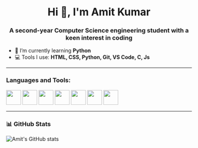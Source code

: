 <h1 align="center">Hi 👋, I'm Amit Kumar</h1>
<h3 align="center">A second-year Computer Science engineering student with a keen interest in coding</h3>

- 🔭 I’m currently learning **Python**    
- 💻 Tools I use: **HTML, CSS, Python, Git, VS Code, C, Js**

---

<h3 align="left">Languages and Tools:</h3>
<p align="left">
  <img src="https://cdn.jsdelivr.net/gh/devicons/devicon/icons/html5/html5-original.svg" width="40"/>
  <img src="https://cdn.jsdelivr.net/gh/devicons/devicon/icons/css3/css3-original.svg" width="40"/>
  <img src="https://cdn.jsdelivr.net/gh/devicons/devicon/icons/python/python-original.svg" width="40"/>
  <img src="https://cdn.jsdelivr.net/gh/devicons/devicon/icons/git/git-original.svg" width="40"/>
  <img src="https://cdn.jsdelivr.net/gh/devicons/devicon/icons/vscode/vscode-original.svg" width="40"/>
   <img src="https://cdn.jsdelivr.net/gh/devicons/devicon/icons/c/c-original.svg" width="40"/>
   <img src="https://cdn.jsdelivr.net/gh/devicons/devicon/java script/java script/vscode-original.svg" width="40"/>
</p>

---

### 📊 GitHub Stats
![Amit's GitHub stats](https://github-readme-stats.vercel.app/api?username=your-github-username&show_icons=true&theme=radical)

<!-- Replace "your-github-username" with your actual GitHub username -->
